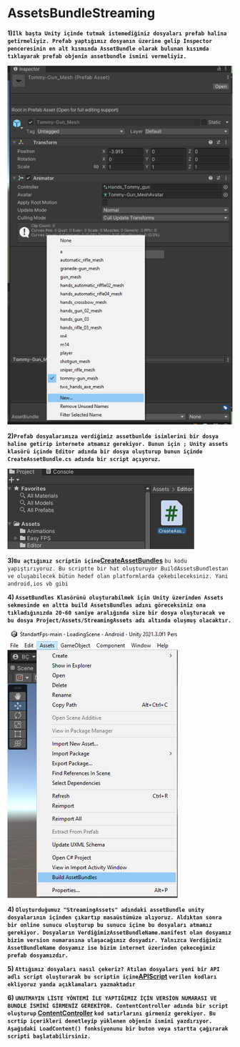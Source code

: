 # AssetsBundleStreaming
 
**1)`İlk başta Unity içinde tutmak istemediğiniz dosyaları prefab halina getirmeliyiz. Prefab yaptığımız dosyanın üzerine gelip Inspector penceresinin en alt kısmında AssetBundle olarak bulunan kısımda tıklayarak prefab objenin assetbundle ismini vermeliyiz.`**

![alt text](https://github.com/berkcancabuk/AssetsBundleStreaming/blob/main/Assetbundlename.png)

**2)`Prefab dosyalarımıza verdiğimiz assetbunlde isimlerini bir dosya haline getirip internete atmamız gerekiyor. Bunun için ;
Unity assets klasörü içinde Editor adında bir dosya oluşturup bunun içinde CreateAssetBundle.cs adında bir script açıyoruz.`**

![alt text](https://github.com/berkcancabuk/AssetsBundleStreaming/blob/main/EditorCreateAssetBundle.png)

**3)` Bu açtığımız scriptin içine `[CreateAssetBundles](https://github.com/berkcancabuk/AssetsBundleStreaming/blob/main/CreateAssetBundles.cs)** `bu kodu yapıştırıyoruz. Bu scriptte bir hat oluşturuyor BuildAssetsBundlestan ve oluşabilecek bütün hedef olan platformlarda çekebileceksiniz. Yani android,ios vb gibi`

**4) `AssetBundles Klasörünü oluşturabilmek için Unity üzerinden Assets sekmesinde en altta build AssetsBundles adını göreceksiniz ona tıkladığınızda 20-60 saniye aralığında size bir dosya oluşturacak ve bu dosya Project/Assets/StreamingAssets adı altında oluşmuş olacaktır. `** 

![alt text](https://github.com/berkcancabuk/AssetsBundleStreaming/blob/main/AssetSekmesi.png)

**4) `Oluşturduğumuz "StreamingAssets" adındaki assetBundle unity dosyalarının içinden çıkartıp masaüstümüze alıyoruz. Aldıktan sonra bir online sunucu oluşturup bu sunucu içine bu dosyaları atmamız gerekiyor. Dosyaların VerdiğimizAssetBundleName.manifest olan dosyamız bizim version numarasına ulaşacağımız dosyadır. Yalnızca Verdiğimiz AssetBundleName dosyamız ise bizim internet üzerinden çekeceğimiz prefab dosyamızdır.`**

**5) `Attığımız dosyaları nasıl çekeriz? Atılan dosyaları yeni bir API adlı script oluşturarak bu scriptin içine`[APIScript](https://github.com/berkcancabuk/AssetsBundleStreaming/blob/main/API.cs) `verilen kodları ekliyoruz yanda açıklamaları yazmaktadır`**

**6) `UNUTMAYIN LİSTE YÖNTEMİ İLE YAPTIĞIMIZ İÇİN VERSİON NUMARASI VE BUNDLE İSMİNİ GİRMENİZ GEREKİYOR.
ContentController adında bir script oluşturup` [ContentController](https://github.com/berkcancabuk/AssetsBundleStreaming/blob/main/ContentController.cs) `kod satırlarını girmeniz gerekiyor. Bu scrtip içerikleri denetleyip yüklenen objenin ismini yazdırıyor. Aşağıdaki LoadContent() fonksiyonunu bir buton veya startta çağırarak scripti başlatabilirsiniz.`**

